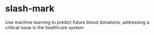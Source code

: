 # slash-mark
Use machine learning to predict future blood donations, addressing a critical issue in the healthcare system
